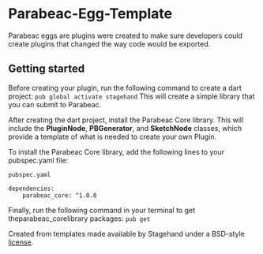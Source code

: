 # Parabeac-Egg-Template
Parabeac eggs are plugins were created to make sure developers could create plugins that changed the way code would be exported.

## Getting started
Before creating your plugin, run the following command to create a dart project:
`pub global activate stagehand`
This will create a simple library that you can submit to Parabeac.

After creating the dart project, install the Parabeac Core library. This will include the **PluginNode**, **PBGenerator**, and **SketchNode** classes, which provide a template of what is needed to create your own Plugin.

To install the Parabeac Core library, add the following lines to your pubspec.yaml file:
```
pubspec.yaml

dependencies:
    parabeac_core: ^1.0.0
```

Finally, run the following command in your terminal to get theparabeac_corelibrary packages:
`pub get`

Created from templates made available by Stagehand under a BSD-style
[license](https://github.com/dart-lang/stagehand/blob/master/LICENSE).
